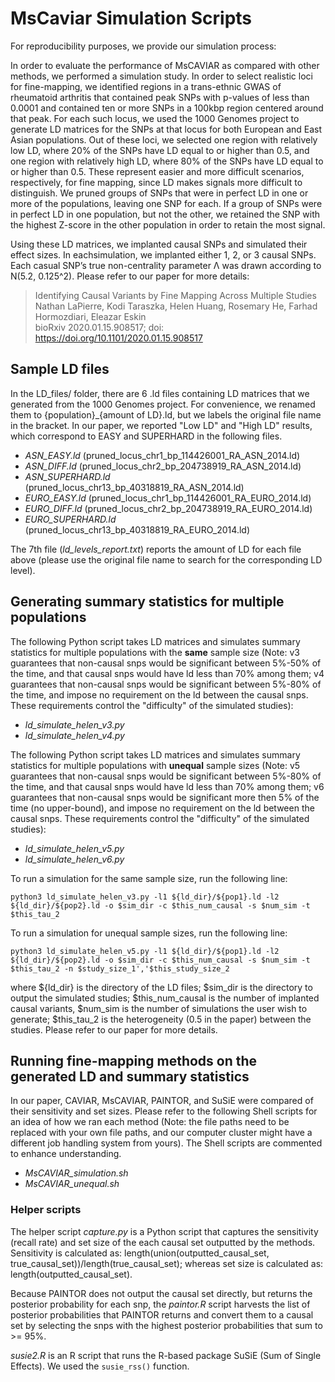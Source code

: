 # MsCaviar Simulation Scripts
For reproducibility purposes, we provide our simulation process:

In order to evaluate the performance of MsCAVIAR as compared with other methods, we performed a simulation study. 
In order to select realistic loci for fine-mapping, we identified regions in a trans-ethnic GWAS of rheumatoid arthritis that contained peak SNPs with p-values of less than 0.0001 and contained ten or more SNPs in a 100kbp region centered around that peak. For each such locus, we used the 1000 Genomes project to generate LD matrices for the SNPs at that locus for both European and East Asian populations. Out of these loci, we selected one region with relatively low LD, where 20% of the SNPs have LD equal to or higher than 0.5, and one region with relatively high LD, where 80% of the SNPs have LD equal to or higher than 0.5. These represent easier and more difficult scenarios, respectively, for fine mapping, since LD makes signals more difficult to distinguish. We pruned groups of SNPs that were in perfect LD in one or more of the populations, leaving one SNP for each. If a group of SNPs were in perfect LD in one population, but not the other, we retained the SNP with the highest Z-score in the other population in order to retain the most signal.

Using these LD matrices, we implanted causal SNPs and simulated their effect sizes. In eachsimulation,  we implanted either  1, 2, or 3 causal SNPs. Each casual SNP’s true non-centrality parameter Λ was drawn according to N(5.2, 0.125^2). Please refer to our paper for more details:

> Identifying Causal Variants by Fine Mapping Across Multiple Studies  
> Nathan LaPierre, Kodi Taraszka, Helen Huang, Rosemary He, Farhad Hormozdiari, Eleazar Eskin  
> bioRxiv 2020.01.15.908517; doi: https://doi.org/10.1101/2020.01.15.908517

## Sample LD files
In the LD_files/ folder, there are 6 .ld files containing LD matrices that we generated from the 1000 Genomes project. For convenience, we renamed them to {population}\_{amount of LD}.ld, but we labels the original file name in the bracket. In our paper, we reported "Low LD" and "High LD" results, which correspond to EASY and SUPERHARD in the following files.
* _ASN_EASY.ld_ (pruned_locus_chr1_bp_114426001_RA_ASN_2014.ld)
* _ASN_DIFF.ld_ (pruned_locus_chr2_bp_204738919_RA_ASN_2014.ld)
* _ASN_SUPERHARD.ld_ (pruned_locus_chr13_bp_40318819_RA_ASN_2014.ld)
* _EURO_EASY.ld_ (pruned_locus_chr1_bp_114426001_RA_EURO_2014.ld)
* _EURO_DIFF.ld_ (pruned_locus_chr2_bp_204738919_RA_EURO_2014.ld)
* _EURO_SUPERHARD.ld_ (pruned_locus_chr13_bp_40318819_RA_EURO_2014.ld)

The 7th file (_ld_levels_report.txt_) reports the amount of LD for each file above (please use the original file name to search for the corresponding LD level).

## Generating summary statistics for multiple populations
The following Python script takes LD matrices and simulates summary statistics for multiple populations with the **same** sample size (Note: v3 guarantees that non-causal snps would be significant between 5%-50% of the time, and that causal snps would have ld less than 70% among them; v4 guarantees that non-causal snps would be significant between 5%-80% of the time, and impose no requirement on the ld between the causal snps. These requirements control the "difficulty" of the simulated studies):
* _ld_simulate_helen_v3.py_
* _ld_simulate_helen_v4.py_

The following Python script takes LD matrices and simulates summary statistics for multiple populations with **unequal** sample sizes (Note: v5 guarantees that non-causal snps would be significant between 5%-80% of the time, and that causal snps would have ld less than 70% among them; v6 guarantees that non-causal snps would be significant more then 5% of the time (no upper-bound), and impose no requirement on the ld between the causal snps. These requirements control the "difficulty" of the simulated studies):
* _ld_simulate_helen_v5.py_
* _ld_simulate_helen_v6.py_

To run a simulation for the same sample size, run the following line:
```
python3 ld_simulate_helen_v3.py -l1 ${ld_dir}/${pop1}.ld -l2 ${ld_dir}/${pop2}.ld -o $sim_dir -c $this_num_causal -s $num_sim -t $this_tau_2
```
To run a simulation for unequal sample sizes, run the following line:
```
python3 ld_simulate_helen_v5.py -l1 ${ld_dir}/${pop1}.ld -l2 ${ld_dir}/${pop2}.ld -o $sim_dir -c $this_num_causal -s $num_sim -t $this_tau_2 -n $study_size_1','$this_study_size_2
```
where ${ld_dir} is the directory of the LD files; $sim_dir is the directory to output the simulated studies; $this_num_causal is the number of implanted causal variants, $num_sim is the number of simulations the user wish to generate; $this_tau_2 is the heterogeneity (0.5 in the paper) between the studies. Please refer to our paper for more details.

## Running fine-mapping methods on the generated LD and summary statistics
In our paper, CAVIAR, MsCAVIAR, PAINTOR, and SuSiE were compared of their sensitivity and set sizes. Please refer to the following Shell scripts for an idea of how we ran each method (Note: the file paths need to be replaced with your own file paths, and our computer cluster might have a different job handling system from yours). The Shell scripts are commented to enhance understanding.

* _MsCAVIAR_simulation.sh_
* _MsCAVIAR_unequal.sh_

### Helper scripts
The helper script _capture.py_ is a Python script that captures the sensitivity (recall rate) and set size of the each causal set outputted by the methods. Sensitivity is calculated as: length(union(outputted_causal_set, true_causal_set))/length(true_causal_set); whereas set size is calculated as: length(outputted_causal_set).

Because PAINTOR does not output the causal set directly, but returns the posterior probability for each snp, the _paintor.R_ script harvests the list of posterior probabilities that PAINTOR returns and convert them to a causal set by selecting the snps with the highest posterior probabilities that sum to >= 95%.

_susie2.R_ is an R script that runs the R-based package SuSiE (Sum of Single Effects). We used the ```susie_rss()``` function.

